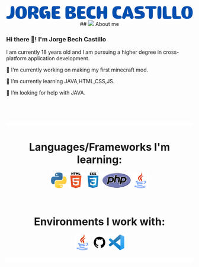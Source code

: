 <div align="center">
  <img src="./assets/title-name.png" alt="Jorge Bech Castillo" />
</div>

<div align="center">
  ## <picture><img src = "https://github.com/7oSkaaa/7oSkaaa/blob/main/Images/about_me.gif?raw=true" width = 50px></picture> About me
</div>


### Hi there 👋! I'm Jorge Bech Castillo


I am currently 18 years old and I am pursuing a higher degree in cross-platform application development.

🔭 I'm currently working on making my first minecraft mod.

🌱 I’m currently learning JAVA,HTML,CSS,JS.

🤔 I’m looking for help with JAVA.

<br><br><br>
<img src="./assets/divisor.gif" alt="Smiley face" width="2000" height="10" align="center">

<h1 align="center"> Languages/Frameworks I'm learning: </h1>
<p align="center">  
  <code><a href="https://www.python.org/"><img alt="Python" title="Python" src="./assets/python.png" height="42"></a></code>
  <code><a href="https://en.wikipedia.org/wiki/HTML"><img alt="HTML 5" title="HTML 5" src="./assets/html.png" height="42"></a></code>
  <code><a href="https://www.w3.org/Style/CSS/Overview.en.html"><img alt="CSS 3" title="CSS 3" src="./assets/css.png" height="42"></a></code>
  <code><a href="https://www.php.net"><img alt="PHP" title="PHP" src="./assets/php.png" height="42"></a></code>
  <code><a href="https://www.java.com/en/"><img alt="Java" title="Java" src="./assets/java.png" height="42"></a></code>
</p>
<br>

<h1 align="center"> Environments I work with: </h1>
<p align="center">
  <code><a href="https://www.java.com/en/"><img alt="Java" title="Java" src="./assets/java.png" height="42"></a></code>
  <code><a href="https://github.com/"><img alt="GitHub" title="GitHub" src="./assets/github.png" height="42"></a></code>
  <code><a href="https://code.visualstudio.com/"><img alt="Vs code" title="Vs code" src="./assets/vscode.png" height="42"></a></code>
</p>

<img src="./assets/divisor.gif" alt="Smiley face" width="2000" height="10" align="center">
